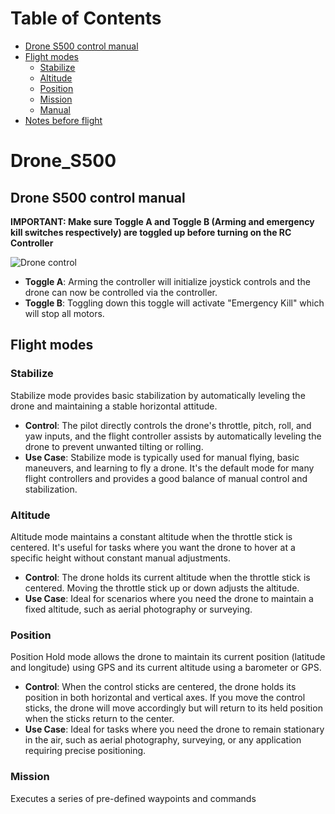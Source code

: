# Table of Contents

- [Drone S500 control manual](#drone-s500-control-manual)
- [Flight modes](#flight-modes)
  - [Stabilize](#stabilize)
  - [Altitude](#altitude)
  - [Position](#position)
  - [Mission](#mission)
  - [Manual](#manual)
- [Notes before flight](#notes-before-flight)

# Drone_S500

## Drone S500 control manual

**IMPORTANT: Make sure Toggle A and Toggle B (Arming and emergency kill switches respectively) are toggled up before turning on the RC Controller**

![Drone control](https://github.com/Projectredunimore/Drone_S500/assets/125361810/ee9e5677-074d-4a08-bf7e-b4beb2a998ca)

- **Toggle A**: Arming the controller will initialize joystick controls and the drone can now be controlled via the controller.
- **Toggle B**: Toggling down this toggle will activate "Emergency Kill" which will stop all motors.

## Flight modes

### Stabilize
Stabilize mode provides basic stabilization by automatically leveling the drone and maintaining a stable horizontal attitude.

- **Control**: The pilot directly controls the drone's throttle, pitch, roll, and yaw inputs, and the flight controller assists by automatically leveling the drone to prevent unwanted tilting or rolling.
- **Use Case**: Stabilize mode is typically used for manual flying, basic maneuvers, and learning to fly a drone. It's the default mode for many flight controllers and provides a good balance of manual control and stabilization.

### Altitude
Altitude mode maintains a constant altitude when the throttle stick is centered. It's useful for tasks where you want the drone to hover at a specific height without constant manual adjustments.

- **Control**: The drone holds its current altitude when the throttle stick is centered. Moving the throttle stick up or down adjusts the altitude.
- **Use Case**: Ideal for scenarios where you need the drone to maintain a fixed altitude, such as aerial photography or surveying.

### Position
Position Hold mode allows the drone to maintain its current position (latitude and longitude) using GPS and its current altitude using a barometer or GPS.

- **Control**: When the control sticks are centered, the drone holds its position in both horizontal and vertical axes. If you move the control sticks, the drone will move accordingly but will return to its held position when the sticks return to the center.
- **Use Case**: Ideal for tasks where you need the drone to remain stationary in the air, such as aerial photography, surveying, or any application requiring precise positioning.

### Mission
Executes a series of pre-defined waypoints and commands

